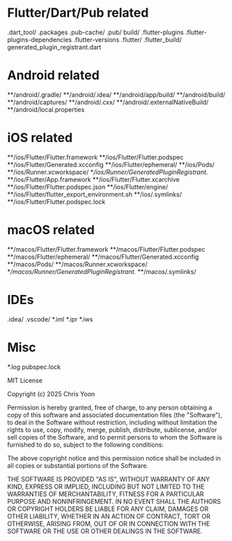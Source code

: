 # Flutter/Dart/Pub related
.dart_tool/
.packages
.pub-cache/
.pub/
build/
.flutter-plugins
.flutter-plugins-dependencies
.flutter-versions
.flutter/
.flutter_build/
generated_plugin_registrant.dart

# Android related
**/android/.gradle/
**/android/.idea/
**/android/app/build/
**/android/build/
**/android/captures/
**/android/.cxx/
**/android/.externalNativeBuild/
**/android/local.properties

# iOS related
**/ios/Flutter/Flutter.framework
**/ios/Flutter/Flutter.podspec
**/ios/Flutter/Generated.xcconfig
**/ios/Flutter/ephemeral/
**/ios/Pods/
**/ios/Runner.xcworkspace/
**/ios/Runner/GeneratedPluginRegistrant.*
**/ios/Flutter/App.framework
**/ios/Flutter/Flutter.xcarchive
**/ios/Flutter/Flutter.podspec.json
**/ios/Flutter/engine/
**/ios/Flutter/flutter_export_environment.sh
**/ios/.symlinks/
**/ios/Flutter/Flutter.podspec.lock

# macOS related
**/macos/Flutter/Flutter.framework
**/macos/Flutter/Flutter.podspec
**/macos/Flutter/ephemeral/
**/macos/Flutter/Generated.xcconfig
**/macos/Pods/
**/macos/Runner.xcworkspace/
**/macos/Runner/GeneratedPluginRegistrant.*
**/macos/.symlinks/

# IDEs
.idea/
.vscode/
*.iml
*.ipr
*.iws

# Misc
*.log
pubspec.lock

MIT License

Copyright (c) 2025 Chris Yoon

Permission is hereby granted, free of charge, to any person obtaining a copy
of this software and associated documentation files (the "Software"), to deal
in the Software without restriction, including without limitation the rights
to use, copy, modify, merge, publish, distribute, sublicense, and/or sell
copies of the Software, and to permit persons to whom the Software is
furnished to do so, subject to the following conditions:

The above copyright notice and this permission notice shall be included in
all copies or substantial portions of the Software.

THE SOFTWARE IS PROVIDED "AS IS", WITHOUT WARRANTY OF ANY KIND, EXPRESS OR
IMPLIED, INCLUDING BUT NOT LIMITED TO THE WARRANTIES OF MERCHANTABILITY,
FITNESS FOR A PARTICULAR PURPOSE AND NONINFRINGEMENT. IN NO EVENT SHALL THE
AUTHORS OR COPYRIGHT HOLDERS BE LIABLE FOR ANY CLAIM, DAMAGES OR OTHER
LIABILITY, WHETHER IN AN ACTION OF CONTRACT, TORT OR OTHERWISE, ARISING FROM,
OUT OF OR IN CONNECTION WITH THE SOFTWARE OR THE USE OR OTHER DEALINGS IN
THE SOFTWARE.